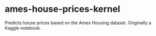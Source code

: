 # ames-house-prices-kernel
Predicts house prices based on the Ames Housing dataset. Originally a Kaggle notebook.
